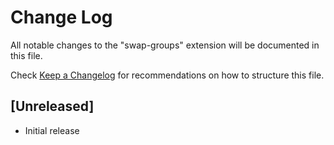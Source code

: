 # Change Log
All notable changes to the "swap-groups" extension will be documented in this file.

Check [Keep a Changelog](http://keepachangelog.com/) for recommendations on how to structure this file.

## [Unreleased]
- Initial release